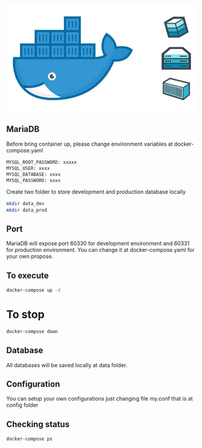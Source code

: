 ![Docker](https://github.com/wborbajr/docker_mysql/blob/master/docker.jpeg)

## MariaDB

Before bring container up, please change environment variables at docker-compose.yaml

```
MYSQL_ROOT_PASSWORD: xxxxx
MYSQL_USER: xxxx
MYSQL_DATABASE: xxxx
MYSQL_PASSWORD: xxxx
```

Create two folder to store development and production database locally

```bash
mkdir data_dev
mkdir data_prod
```

## Port

MariaDB will expose port 60330 for development environment and 60331 for production environment.
You can change it at docker-compose.yaml for your own propose.

## To execute

```bash
docker-compose up -d
```

# To stop

```bash
docker-compose down
```

## Database

All databases will be saved locally at data folder.

## Configuration

You can setup your own configurations just changing file my.conf that is at config folder

## Checking status

```bash
docker-compose ps
```
